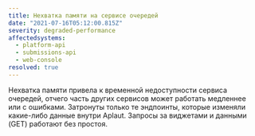 ```yaml
---
title: Нехватка памяти на сервисе очередей
date: "2021-07-16T05:12:00.815Z"
severity: degraded-performance
affectedsystems:
  - platform-api
  - submissions-api
  - web-console
resolved: true
---
```


Нехватка памяти привела к временной недоступности сервиса очередей, отчего часть
других сервисов может работать медленнее или с ошибками. Затронуты только те
эндпоинты, которые изменяли какие-либо данные внутри Aplaut. Запросы за
виджетами и данными (GET) работают без простоя.

<!--- language code: ru -->
